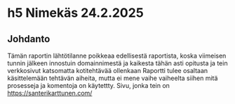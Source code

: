 # h5 Nimekäs 24.2.2025

## Johdanto 

Tämän raportin lähtötilanne poikkeaa edellisestä raportista, koska viimeisen tunnin jälkeen innostuin domainnimestä ja kaikesta tähän asti opitusta ja tein verkkosivut katsomatta kotitehtävää ollenkaan
Raportti tulee osaltaan käsittelemään tehtävän aiheita, mutta ei mene vaihe vaiheelta siihen mitä prosesseja ja komentoja on käytettty. 
Sivu, jonka tein on https://santerikarttunen.com/
